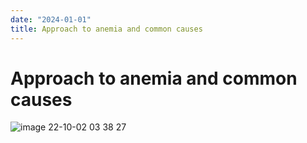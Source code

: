 ```yaml
---
date: "2024-01-01"
title: Approach to anemia and common causes
---
```


# Approach to anemia and common causes

![image 22-10-02 03 38 27](https://i.imgur.com/inTglUh.png)


